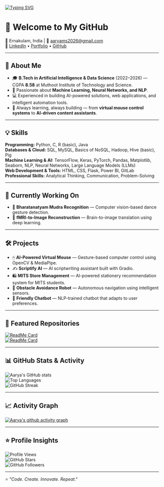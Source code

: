 <!-- Typing animation -->
[![Typing SVG](https://readme-typing-svg.herokuapp.com?size=25&color=3CB371&lines=Hi+I'm+Aarya+M+S;AI%2FML+Enthusiast;Data+Science+Explorer;Problem+Solver)](https://git.io/typing-svg)

# 👋 Welcome to My GitHub  

📍 Ernakulam, India | 📧 [aaryams2026@gmail.com](mailto:aaryams2026@gmail.com)  
🔗 [LinkedIn](https://www.linkedin.com/in/aarya-m-s/) • [Portfolio](https://aaryams.github.io/my-portfolio/) • [GitHub](https://github.com/aaryams)  

---

## 🚀 About Me  
- 🎓 **B.Tech in Artificial Intelligence & Data Science** (2022–2026) — CGPA **8.58** at Muthoot Institute of Technology and Science.  
- 🤖 Passionate about **Machine Learning, Neural Networks, and NLP**.  
- 💻 Experienced in building AI-powered solutions, web applications, and intelligent automation tools.  
- 🌱 Always learning, always building — from **virtual mouse control systems** to **AI-driven content assistants**.  

---

## 💡 Skills  
**Programming:** Python, C, R (basic), Java  
**Databases & Cloud:** SQL, MySQL, Basics of NoSQL, Hadoop, Hive (basic), Pig  
**Machine Learning & AI:** TensorFlow, Keras, PyTorch, Pandas, Matplotlib, Seaborn, NLP, Neural Networks, Large Language Models (LLMs)  
**Web Development & Tools:** HTML, CSS, Flask, Power BI, GitLab  
**Professional Skills:** Analytical Thinking, Communication, Problem-Solving  

---

## 🔬 Currently Working On  
- 💃 **Bharatanatyam Mudra Recognition** — Computer vision-based dance gesture detection.  
- 🧠 **fMRI-to-Image Reconstruction** — Brain-to-image translation using deep learning.  

---


## 🛠 Projects  
- 🖱 **AI-Powered Virtual Mouse** — Gesture-based computer control using OpenCV & MediaPipe.  
- ✍ **Scriptify AI** — AI scriptwriting assistant built with Gradio.  
- 🛍 **MITS Store Management** — AI-powered stationery recommendation system for MITS students.  
- 🤖 **Obstacle Avoidance Robot** — Autonomous navigation using intelligent sensors.  
- 💬 **Friendly Chatbot** — NLP-trained chatbot that adapts to user preferences.  

---


## 📌 Featured Repositories  
[![ReadMe Card](https://github-readme-stats.vercel.app/api/pin/?username=aaryams&repo=my-portfolio&theme=tokyonight)](https://github.com/aaryams/my-portfolio)  
[![ReadMe Card](https://github-readme-stats.vercel.app/api/pin/?username=aaryams&repo=YOUR_REPO_NAME&theme=tokyonight)](https://github.com/aaryams/YOUR_REPO_NAME)  

---

## 📊 GitHub Stats & Activity  
![Aarya's GitHub stats](https://github-readme-stats.vercel.app/api?username=aaryams&show_icons=true&theme=tokyonight)  
![Top Languages](https://github-readme-stats.vercel.app/api/top-langs/?username=aaryams&layout=compact&theme=tokyonight)  
![GitHub Streak](https://streak-stats.demolab.com?user=aaryams&theme=tokyonight)  

---

## 📈 Activity Graph  
[![Aarya's github activity graph](https://github-readme-activity-graph.vercel.app/graph?username=aaryams&theme=tokyo-night)](https://github.com/aaryams)  

---

## ⭐ Profile Insights  
![Profile Views](https://komarev.com/ghpvc/?username=aaryams&color=blue)  
![GitHub Stars](https://img.shields.io/github/stars/aaryams?style=social)  
![GitHub Followers](https://img.shields.io/github/followers/aaryams?style=social)  

---

⭐ *"Code. Create. Innovate. Repeat."*
